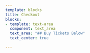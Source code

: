 ```yaml
---
template: blocks
title: Checkout
blocks:
- template: text-area
  component: text_area
  text_area: "## Buy Tickets Below"
  text_center: true

---
```

